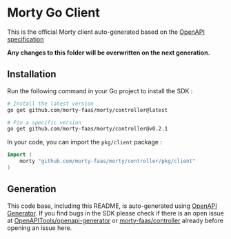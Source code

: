 # Morty Go Client

This is the official Morty client auto-generated based on the [OpenAPI specification](../../api/spec/openapi.yml)

**Any changes to this folder will be overwritten on the next generation.**

## Installation

Run the following command in your Go project to install the SDK :

```bash
# Install the latest version
go get github.com/morty-faas/morty/controller@latest

# Pin a specific version
go get github.com/morty-faas/morty/controller@v0.2.1
```

In your code, you can import the `pkg/client` package :

```go
import (
    morty "github.com/morty-faas/morty/controller/pkg/client"
)
```

## Generation

This code base, including this README, is auto-generated using
[OpenAPI Generator](https://openapi-generator.tech). If you find bugs in the SDK
please check if there is an open issue at
[OpenAPITools/openapi-generator](https://github.com/OpenAPITools/openapi-generator)
or [morty-faas/controller](https://github.com/morty-faas/morty/controller) already before opening an issue here.
